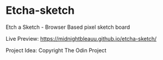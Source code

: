 # Etcha-sketch
Etch a Sketch - Browser Based pixel sketch board


Live Preview: https://midnightbleauu.github.io/etcha-sketch/

Project Idea: Copyright The Odin Project 
